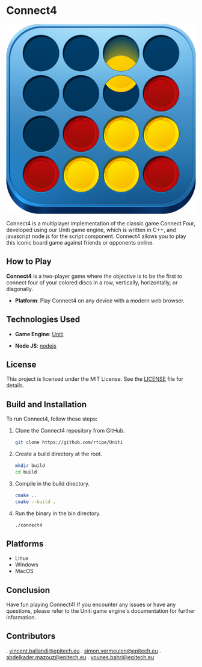 # Connect4

![Connect4](./connect4/assets/puissance4.png)

Connect4 is a multiplayer implementation of the classic game Connect Four, developed using our Uniti game engine, which is written in C++, and javascript node js for the script component. Connect4 allows you to play this iconic board game against friends or opponents online.

## How to Play

**Connect4** is a two-player game where the objective is to be the first to connect four of your colored discs in a row, vertically, horizontally, or diagonally.

- **Platform**: Play Connect4 on any device with a modern web browser.

## Technologies Used

- **Game Engine**: [Uniti](https://github.com/unitiengine/uniti)

- **Node JS**: [nodejs](https://nodejs.org/en/docs)


## License

This project is licensed under the MIT License. See the [LICENSE](LICENSE) file for details.

## Build and Installation

To run Connect4, follow these steps:

1. Clone the Connect4 repository from GitHub.

   ```bash
   git clone https://github.com/rtipe/Uniti
   
2. Create a build directory at the root.

    ```bash
    mkdir build
    cd build
    
3. Compile in the build directory.

    ```bash
    cmake ..
    cmake --build .
    
4. Run the binary in the bin directory.

    ```bash
    ./connect4

## Platforms

- Linux
- Windows
- MacOS
    
## Conclusion

Have fun playing Connect4! If you encounter any issues or have any questions, please refer to the Uniti game engine's documentation for further information.

## Contributors

. vincent.ballandi@epitech.eu
. simon.vermeulen@epitech.eu
. abdelkader.mazouz@epitech.eu
. younes.bahri@epitech.eu
